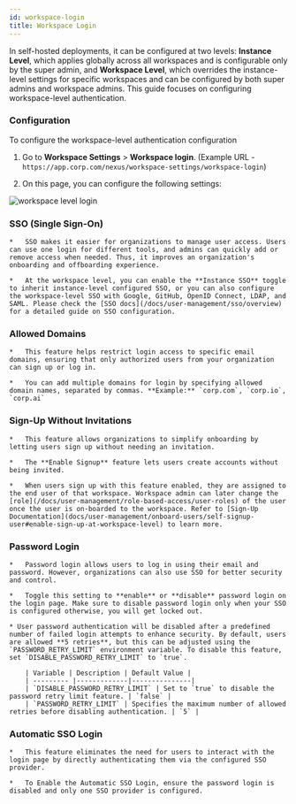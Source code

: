 ```yaml
---
id: workspace-login
title: Workspace Login
---
```



In self-hosted deployments, it can be configured at two levels: **Instance Level**, which applies globally across all workspaces and is configurable only by the super admin, and **Workspace Level**, which overrides the instance-level settings for specific workspaces and can be configured by both super admins and workspace admins. This guide focuses on configuring workspace-level authentication.


### Configuration

To configure the workspace-level authentication configuration

1.  Go to **Workspace Settings** > **Workspace login**. (Example URL - `https://app.corp.com/nexus/workspace-settings/workspace-login`)
    
2.  On this page, you can configure the following settings:

<img className="screenshot-full img-l" src="/img/user-management/authentication/selfhosted/workspace-level.png" alt=" workspace level login" />
    

###   SSO (Single Sign-On)
    
    *   SSO makes it easier for organizations to manage user access. Users can use one login for different tools, and admins can quickly add or remove access when needed. Thus, it improves an organization's onboarding and offboarding experience.
        
    *   At the workspace level, you can enable the **Instance SSO** toggle to inherit instance-level configured SSO, or you can also configure the workspace-level SSO with Google, GitHub, OpenID Connect, LDAP, and SAML. Please check the [SSO docs](/docs/user-management/sso/overview) for a detailed guide on SSO configuration.

    
###  Allowed Domains
    
    *   This feature helps restrict login access to specific email domains, ensuring that only authorized users from your organization can sign up or log in.
        
    *   You can add multiple domains for login by specifying allowed domain names, separated by commas. **Example:** `corp.com`, `corp.io`, `corp.ai`
        

###   Sign-Up Without Invitations
    
    *   This feature allows organizations to simplify onboarding by letting users sign up without needing an invitation.
        
    *   The **Enable Signup** feature lets users create accounts without being invited.
        
    *   When users sign up with this feature enabled, they are assigned to the end user of that workspace. Workspace admin can later change the [role](/docs/user-management/role-based-access/user-roles) of the user once the user is on-boarded to the workspace. Refer to [Sign-Up Documentation](docs/user-management/onboard-users/self-signup-user#enable-sign-up-at-workspace-level) to learn more.
        
        
###   Password Login
    
    *   Password login allows users to log in using their email and password. However, organizations can also use SSO for better security and control.
        
    *   Toggle this setting to **enable** or **disable** password login on the login page. Make sure to disable password login only when your SSO is configured otherwise, you will get locked out.

    * User password authentication will be disabled after a predefined number of failed login attempts to enhance security. By default, users are allowed **5 retries**, but this can be adjusted using the `PASSWORD_RETRY_LIMIT` environment variable. To disable this feature, set `DISABLE_PASSWORD_RETRY_LIMIT` to `true`.

        | Variable | Description | Default Value |
        | --------- |-------------|---------------|
        | `DISABLE_PASSWORD_RETRY_LIMIT` | Set to `true` to disable the password retry limit feature. | `false` |
        | `PASSWORD_RETRY_LIMIT` | Specifies the maximum number of allowed retries before disabling authentication. | `5` |

        
###  Automatic SSO Login
    
    *   This feature eliminates the need for users to interact with the login page by directly authenticating them via the configured SSO provider.
        
    *   To Enable the Automatic SSO Login, ensure the password login is disabled and only one SSO provider is configured.